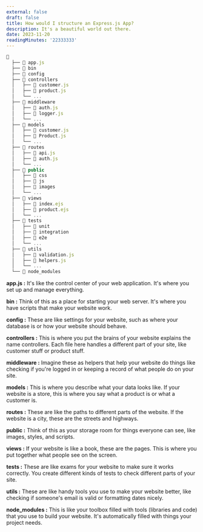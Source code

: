 ```yaml
---
external: false
draft: false
title: How would I structure an Express.js App? 
description: It's a beautiful world out there.
date: 2023-11-20
readingMinutes: '22333333'
---
```

```jsx
📁
  ├── 📄 app.js
  ├── 📁 bin
  ├── 📁 config
  ├── 📁 controllers
  │   ├── 📄 customer.js
  │   ├── 📄 product.js
  │   └── ...
  ├── 📁 middleware
  │   ├── 📄 auth.js
  │   ├── 📄 logger.js
  │   └── ...
  ├── 📁 models
  │   ├── 📄 customer.js
  │   ├── 📄 Product.js
  │   └── ...
  ├── 📁 routes
  │   ├── 📄 api.js
  │   ├── 📄 auth.js
  │   └── ...
  ├── 📁 public
  │   ├── 📁 css
  │   ├── 📁 js
  │   ├── 📁 images
  │   └── ...
  ├── 📁 views
  │   ├── 📄 index.ejs
  │   ├── 📄 product.ejs
  │   └── ...
  ├── 📁 tests
  │   ├── 📁 unit
  │   ├── 📁 integration
  │   ├── 📁 e2e
  │   └── ...
  ├── 📁 utils
  │   ├── 📄 validation.js
  │   ├── 📄 helpers.js
  │   └── ...
  └── 📁 node_modules
```

**app.js :** It's like the control center of your web application. It's where you set up and manage everything.

**bin :** Think of this as a place for starting your web server. It's where you have scripts that make your website work.

**config :** These are like settings for your website, such as where your database is or how your website should behave.

**controllers :** This is where you put the brains of your website explains the name controllers. Each file here handles a different part of your site, like customer stuff or product stuff.

**middleware :** Imagine these as helpers that help your website do things like checking if you're logged in or keeping a record of what people do on your site.

**models :** This is where you describe what your data looks like. If your website is a store, this is where you say what a product is or what a customer is.

**routes :** These are like the paths to different parts of the website. If the website is a city, these are the streets and highways.

**public :** Think of this as your storage room for things everyone can see, like images, styles, and scripts.

**views :** If your website is like a book, these are the pages. This is where you put together what people see on the screen.

**tests :** These are like exams for your website to make sure it works correctly. You create different kinds of tests to check different parts of your site.

**utils :** These are like handy tools you use to make your website better, like checking if someone's email is valid or formatting dates nicely.

**node_modules :** This is like your toolbox filled with tools (libraries and code) that you use to build your website. It's automatically filled with things your project needs.